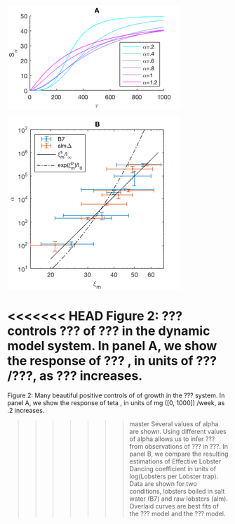![A](Fig2A.png "Panel A")

![B](Fig2B.png "Panel B")

<<<<<<< HEAD
Figure 2: ??? controls
???
of ???
in the dynamic model system.
In panel A, we show the response of ???
, in units of ???
/???,
as ??? increases.
=======
Figure 2: Many beautiful positive controls of
of growth
in the ??? system.
In panel A, we show the response of teta
, in units of mg ([0, 1000])
/week,
as .2 increases.
>>>>>>> master
Several values of alpha are shown.
Using different values of alpha
allows us to infer ???
from observations of ???
in ???.
In panel B, we compare the resulting estimations of Effective Lobster Dancing coefficient
in units of log(Lobsters per Lobster trap).
Data are shown for two conditions, lobsters boiled in salt water (B7) and raw lobsters (alm).
Overlaid curves are best fits of the ??? model
and the ??? model.

